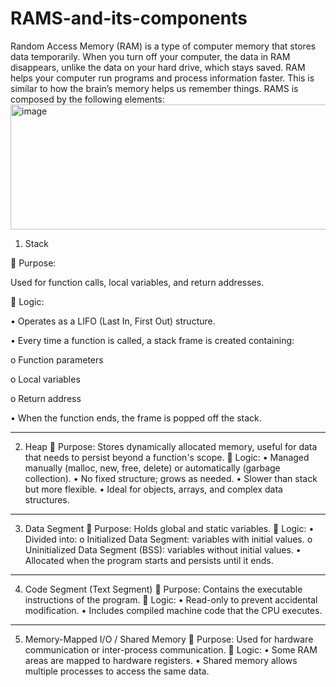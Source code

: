 # RAMS-and-its-components
Random Access Memory (RAM) is a type of computer memory that stores data temporarily. When you turn off your computer, the data in RAM disappears, unlike the data on your hard drive, which stays saved. RAM helps your computer run programs and process information faster. This is similar to how the brain’s memory helps us remember things.
RAMS is composed by the following elements:
<img width="600" height="200" alt="image" src="https://github.com/user-attachments/assets/7debd3cd-3007-40df-a05b-90a7b96937cf" />


1. Stack

🔹 Purpose:

Used for function calls, local variables, and return addresses.

🔹 Logic:

•	Operates as a LIFO (Last In, First Out) structure.

•	Every time a function is called, a stack frame is created containing: 

o	Function parameters

o	Local variables

o	Return address

•	When the function ends, the frame is popped off the stack.
________________________________________
2. Heap
🔹 Purpose:
Stores dynamically allocated memory, useful for data that needs to persist beyond a function's scope.
🔹 Logic:
•	Managed manually (malloc, new, free, delete) or automatically (garbage collection).
•	No fixed structure; grows as needed.
•	Slower than stack but more flexible.
•	Ideal for objects, arrays, and complex data structures.
________________________________________
3. Data Segment
🔹 Purpose:
Holds global and static variables.
🔹 Logic:
•	Divided into: 
o	Initialized Data Segment: variables with initial values.
o	Uninitialized Data Segment (BSS): variables without initial values.
•	Allocated when the program starts and persists until it ends.

________________________________________
4. Code Segment (Text Segment)
🔹 Purpose:
Contains the executable instructions of the program.
🔹 Logic:
•	Read-only to prevent accidental modification.
•	Includes compiled machine code that the CPU executes.

________________________________________
5. Memory-Mapped I/O / Shared Memory
🔹 Purpose:
Used for hardware communication or inter-process communication.
🔹 Logic:
•	Some RAM areas are mapped to hardware registers.
•	Shared memory allows multiple processes to access the same data.

